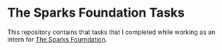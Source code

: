 # The Sparks Foundation Tasks
This repository contains that tasks that I completed while working as an intern for 
[The Sparks Fourndation](https://github.com/peekay21/The-Sparks-Foundation-Tasks/blob/main/tsflogo.png).
